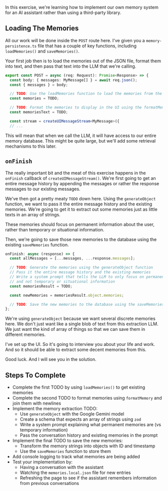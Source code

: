 In this exercise, we're learning how to implement our own memory system for an AI assistant rather than using a third-party library.

## Loading The Memories

All our work will be done inside the `POST` route here. I've given you a `memory-persistence.ts` file that has a couple of key functions, including `loadMemories()` and `saveMemories()`.

Your first job then is to load the memories out of the JSON file, format them into text, and then pass that text into the LLM that we're calling.

```ts
export const POST = async (req: Request): Promise<Response> => {
  const body: { messages: MyMessage[] } = await req.json();
  const { messages } = body;

  // TODO: Use the loadMemories function to load the memories from the database
  const memories = TODO;

  // TODO: Format the memories to display in the UI using the formatMemory function
  const memoriesText = TODO;

  const stream = createUIMessageStream<MyMessage>({
  // ...
```

This will mean that when we call the LLM, it will have access to our entire memory database. This might be quite large, but we'll add some retrieval mechanisms to this later.

## `onFinish`

The really important bit and the meat of this exercise happens in the `onFinish` callback of `createUIMessageStream()`. We're first going to get an entire message history by appending the messages or rather the response messages to our existing messages.

We've then got a pretty meaty `TODO` down here. Using the `generateObject` function, we want to pass it the entire message history and the existing memories. We're going to get it to extract out some memories just as little texts in an array of strings.

These memories should focus on permanent information about the user, rather than temporary or situational information.

Then, we're going to save those new memories to the database using the existing `saveMemories` function.

```ts
onFinish: async (response) => {
  const allMessages = [...messages, ...response.messages];

  // TODO: Generate the memories using the generateObject function
  // Pass it the entire message history and the existing memories
  // Write a system prompt that tells the LLM to only focus on permanent memories
  // and not temporary or situational information
  const memoriesResult = TODO;

  const newMemories = memoriesResult.object.memories;

  // TODO: Save the new memories to the database using the saveMemories function
};
```

We're using `generateObject` because we want several discrete memories here. We don't just want like a single blob of text from this extraction LLM. We just want the kind of array of things so that we can save them in different memories.

I've set up the UI. So it's going to interview you about your life and work. And so it should be able to extract some decent memories from this.

Good luck. And I will see you in the solution.

## Steps To Complete

- Complete the first TODO by using `loadMemories()` to get existing memories
- Complete the second TODO to format memories using `formatMemory` and join them with newlines
- Implement the memory extraction TODO:
  - Use `generateObject` with the Google Gemini model
  - Create a schema that expects an array of strings using `zod`
  - Write a system prompt explaining what permanent memories are (vs temporary information)
  - Pass the conversation history and existing memories in the prompt
- Implement the final TODO to save the new memories:
  - Transform the memory strings into objects with ID and timestamp
  - Use the `saveMemories` function to store them
- Add console logging to track what memories are being added
- Test your implementation by:
  - Having a conversation with the assistant
  - Watching the `memories.local.json` file for new entries
  - Refreshing the page to see if the assistant remembers information from previous conversations
